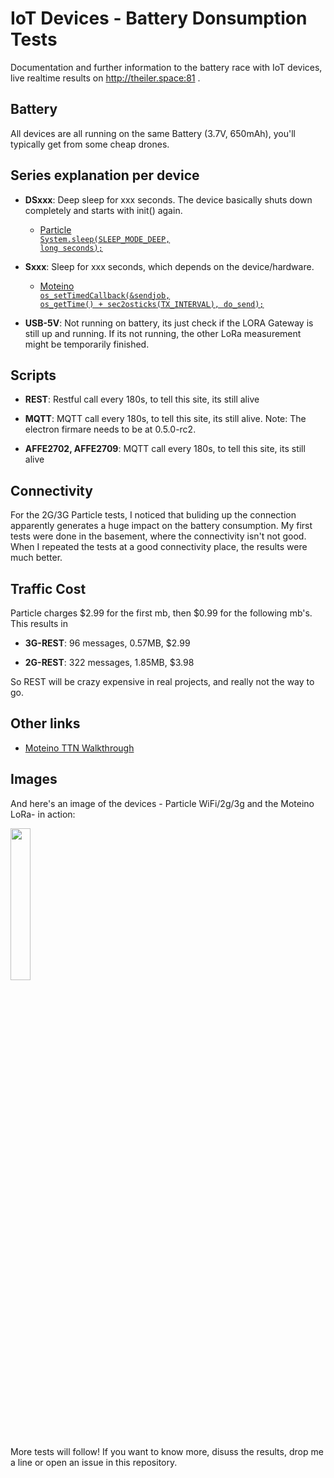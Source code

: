 # IoT Devices - Battery Donsumption Tests

Documentation and further information to the battery race with IoT devices, live realtime results on http://theiler.space:81 .

## Battery

All devices are all running on the same Battery (3.7V, 650mAh), you'll typically get from some cheap drones. 

## Series explanation per device

* **DSxxx**: Deep sleep for xxx seconds. The device basically shuts down completely and starts with init() again.

  * [Particle](https://www.particle.io/) <code class="language-html" data-lang="c"><span class="nt">
        <a href="https://docs.particle.io/reference/firmware/electron/#sleep-sleep-">System.sleep(SLEEP_MODE_DEEP, long seconds);</a>
      </span></code>

* **Sxxx**: Sleep for xxx seconds, which depends on the device/hardware.

  * [Moteino](http://lowpowerlab.com/moteino/) <code class="language-html" data-lang="c"><span class="nt">
        <a href="https://github.com/matthijskooijman/arduino-lmic/blob/master/examples/ttn/ttn.ino">os_setTimedCallback(&sendjob, os_getTime() + sec2osticks(TX_INTERVAL), do_send);</a>
      </span></code>
* **USB-5V**: Not running on battery, its just check if the LORA Gateway is still up and running. If its not running, the other LoRa measurement might be temporarily finished.

## Scripts

* **REST**: Restful call every 180s, to tell this site, its still alive

* **MQTT**: MQTT call every 180s, to tell this site, its still alive. Note: The electron firmare needs to be at 0.5.0-rc2.

* **AFFE2702, AFFE2709**: MQTT call every 180s, to tell this site, its still alive

## Connectivity

For the 2G/3G Particle tests, I noticed that buliding up the connection apparently generates a huge impact on the battery consumption. My first tests were done in the basement, where the connectivity isn't not good. When I repeated the tests at a good connectivity place, the results were much better.

## Traffic Cost

Particle charges $2.99 for the first mb, then $0.99 for the following mb's. This results in

* **3G-REST**: 96 messages, 0.57MB, $2.99

* **2G-REST**: 322 messages, 1.85MB, $3.98

So REST will be crazy expensive in real projects, and really not the way to go. 


## Other links

* [Moteino TTN Walkthrough](https://github.com/lukastheiler/ttn_monteino)

## Images
And here's an image of the devices - Particle WiFi/2g/3g and the Moteino LoRa- in action:

<a href="battery_showdown.png" target="blank">
  <img href="https://github.com/lukastheiler/IoT-devices-battery-test/raw/master/public/battery_showdown.png" src="https://github.com/lukastheiler/IoT-devices-battery-test/raw/master/public/battery_showdown.png" width="25%">
</a>

More tests will follow! If you want to know more, disuss the results, drop me a line or open an issue in this repository.
